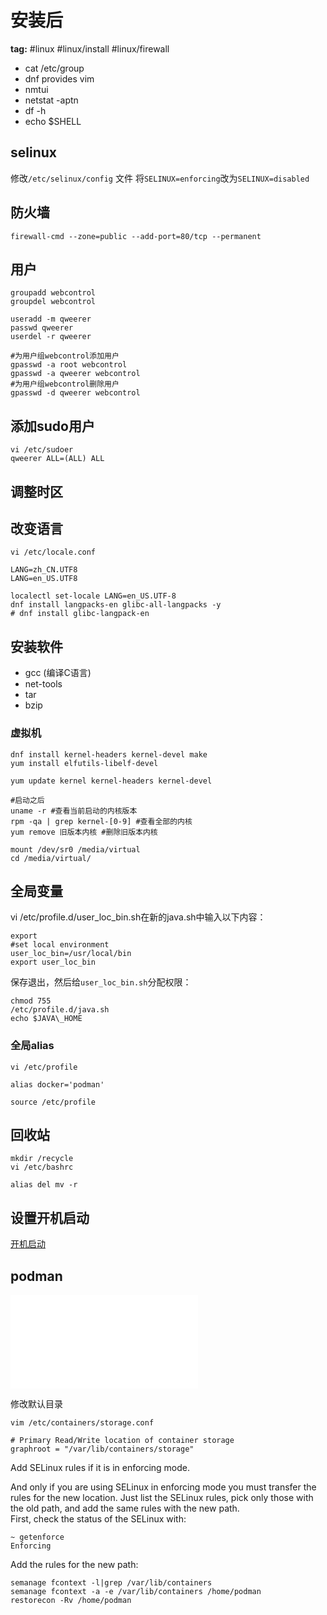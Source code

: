 # 安装后

**tag:**  #linux #linux/install #linux/firewall

- cat /etc/group
- dnf provides vim
- nmtui
- netstat -aptn
- df -h
- echo $SHELL

## selinux

修改`/etc/selinux/config` 文件
将`SELINUX=enforcing`改为`SELINUX=disabled`

## 防火墙

```shell
firewall-cmd --zone=public --add-port=80/tcp --permanent
```

## 用户

```shell
groupadd webcontrol
groupdel webcontrol

useradd -m qweerer
passwd qweerer
userdel -r qweerer

#为用户组webcontrol添加用户
gpasswd -a root webcontrol 
gpasswd -a qweerer webcontrol
#为用户组webcontrol删除用户
gpasswd -d qweerer webcontrol
```

## 添加sudo用户

```shell
vi /etc/sudoer
qweerer ALL=(ALL) ALL
```

## 调整时区

## 改变语言

```shell
vi /etc/locale.conf

LANG=zh_CN.UTF8
LANG=en_US.UTF8

localectl set-locale LANG=en_US.UTF-8
dnf install langpacks-en glibc-all-langpacks -y
# dnf install glibc-langpack-en
```

## 安装软件

- gcc (编译C语言)
- net-tools
- tar
- bzip

### 虚拟机

```shell
dnf install kernel-headers kernel-devel make
yum install elfutils-libelf-devel

yum update kernel kernel-headers kernel-devel

#启动之后
uname -r #查看当前启动的内核版本
rpm -qa | grep kernel-[0-9] #查看全部的内核
yum remove 旧版本内核 #删除旧版本内核

mount /dev/sr0 /media/virtual
cd /media/virtual/
```

## 全局变量
vi /etc/profile.d/user_loc_bin.sh在新的java.sh中输入以下内容：

```shell
export
#set local environment 
user_loc_bin=/usr/local/bin
export user_loc_bin
```
保存退出，然后给`user_loc_bin.sh`分配权限：

```shell
chmod 755
/etc/profile.d/java.sh
echo $JAVA\_HOME
```

### 全局alias

```shell
vi /etc/profile

alias docker='podman'

source /etc/profile
```

## 回收站

```shell
mkdir /recycle
vi /etc/bashrc

alias del mv -r 
```

## 设置开机启动

[开机启动](01.docker.md#开机启动)

## podman

![podman容器](podman容器.md)

修改默认目录

```shell
vim /etc/containers/storage.conf

# Primary Read/Write location of container storage
graphroot = "/var/lib/containers/storage"
```

Add SELinux rules if it is in enforcing mode.

And only if you are using SELinux in enforcing mode you must transfer the rules for the new location. Just list the SELinux rules, pick only those with the old path, and add the same rules with the new path.  
First, check the status of the SELinux with:

```shell
~ getenforce
Enforcing
```

Add the rules for the new path:

```shell
semanage fcontext -l|grep /var/lib/containers
semanage fcontext -a -e /var/lib/containers /home/podman
restorecon -Rv /home/podman
```
